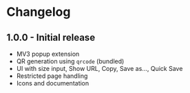 # Changelog

## 1.0.0 - Initial release
- MV3 popup extension
- QR generation using `qrcode` (bundled)
- UI with size input, Show URL, Copy, Save as..., Quick Save
- Restricted page handling
- Icons and documentation
